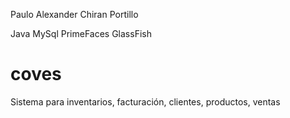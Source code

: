Paulo Alexander Chiran Portillo

Java
MySql
PrimeFaces
GlassFish

# coves
Sistema para inventarios, facturación, clientes, productos, ventas
